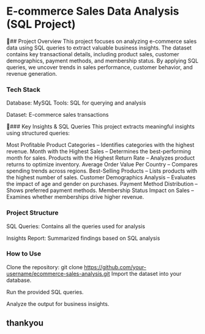 # E-commerce Sales Data Analysis (SQL Project)

📝## Project Overview
This project focuses on analyzing e-commerce sales data using SQL queries to extract valuable business insights.
The dataset contains key transactional details, including product sales, customer demographics, payment methods, and membership status.
By applying SQL queries, we uncover trends in sales performance, customer behavior, and revenue generation.

### Tech Stack
Database: MySQL 
Tools: SQL for querying and analysis

Dataset: E-commerce sales transactions

📌### Key Insights & SQL Queries
This project extracts meaningful insights using structured queries:

Most Profitable Product Categories – Identifies categories with the highest revenue.
Month with the Highest Sales – Determines the best-performing month for sales.
Products with the Highest Return Rate – Analyzes product returns to optimize inventory.
Average Order Value Per Country – Compares spending trends across regions.
Best-Selling Products – Lists products with the highest number of sales.
Customer Demographics Analysis – Evaluates the impact of age and gender on purchases.
Payment Method Distribution – Shows preferred payment methods.
Membership Status Impact on Sales – Examines whether memberships drive higher revenue.

### Project Structure
SQL Queries: Contains all the queries used for analysis

Insights Report: Summarized findings based on SQL analysis

 ### How to Use
Clone the repository:
git clone https://github.com/your-username/ecommerce-sales-analysis.git
Import the dataset into your database.

Run the provided SQL queries.

Analyze the output for business insights.


## thankyou 
